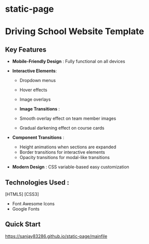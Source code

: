 # static-page
# Driving School Website Template 

## Key Features
- **Mobile-Friendly Design** : Fully functional on all devices

- **Interactive Elements**:
  - Dropdown menus
  - Hover effects
  - Image overlays

   - **Image Transitions** :
    - Smooth overlay effect on team member images
    - Gradual darkening effect on course cards
      
- **Component Transitions** :
  - Height animations when sections are expanded
  - Border transitions for interactive elements
  - Opacity transitions for modal-like transitions
     

- **Modern Design** : CSS variable-based easy customization

## Technologies Used :
 [HTML5]
 [CSS3]
- Font Awesome Icons
- Google Fonts

## Quick Start
https://sanjay83286.github.io/static-page/mainfile
